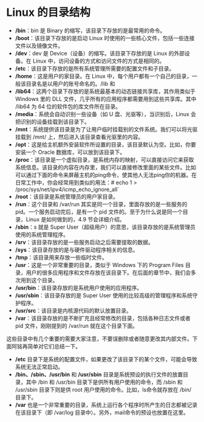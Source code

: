 # Linux 的目录结构

- **/bin**：bin 是 Binary 的缩写，该目录下存放的是最常用的命令。
- **/boot**：该目录下存放的是启动 Linux 时使用的一些核心文件，包括一些连接文件以及镜像文件。
- **/dev**：dev 是 Device（设备）的缩写。该目录下存放的是 Linux 的外部设备。在 Linux 中，访问设备的方式和访问文件的方式是相同的。
- **/etc**：该目录下存放的是所有系统管理所需要的配置文件和子目录。
- **/home**：这是用户的家目录。在 Linux 中，每个用户都有一个自己的目录，一般该目录名是以用户的账号命名的。/lib 和 
- **/lib64**：这两个目录下存放的是系统最基本的动态链接共享库，其作用类似于 Windows 里的 DLL 文件，几乎所有的应用程序都需要用到这些共享库。其中 /lib64 为 64 位的软件包的库文件所在目录。
- **/media**：系统会自动识别一些设备（如 U 盘、光驱等），当识别后，Linux 会把识别的设备挂载到该目录下。
- **/mnt**：系统提供该目录是为了让用户临时挂载别的文件系统。我们可以将光驱挂载到 /mnt/ 上，然后进入该目录查看光驱里的内容。
- **/opt**：这是给主机额外安装软件所设置的目录，该目录默认为空。比如，你要安装一个 Oracle 数据库，可以放到该目录下。
- **/proc**：该目录是一个虚拟目录，是系统内存的映射，可以直接访问它来获取系统信息。该目录的内容在内存里，我们可以直接修改里面的某些文件。比如可以通过下面的命令来屏蔽主机的ping命令，使其他人无法ping你的机器。在日常工作中，你会经常用到类似的用法：# echo 1 > /proc/sys/net/ipv4/icmp_echo_ignore_all`
- **/root**：该目录是系统管理员的用户家目录。
- **/run**：这个目录和 /var/run 其实是同一个目录，里面存放的是一些服务的 pid。一个服务启动完后，是有一个 pid 文件的。至于为什么说是同一个目录，Linux 是如何做到的，4.9 节会详细介绍。
- **/sbin**：s 就是 Super User（超级用户）的意思，该目录存放的是系统管理员使用的系统管理程序。
- **/srv**：该目录存放的是一些服务启动之后需要提取的数据。
- **/sys**：该目录存放的是与硬件驱动程序相关的信息。
- **/tmp**：该目录用来存放一些临时文件。
- **/usr**：这是一个非常重要的目录，类似于 Windows 下的 Program Files 目录，用户的很多应用程序和文件存放在该目录下。在后面的章节中，我们会多次用到这个目录。
- **/usr/bin**：该目录存放的是系统用户使用的应用程序。
- **/usr/sbin**：该目录存放的是 Super User 使用的比较高级的管理程序和系统守护程序。
- **/usr/src**：该目录是内核源代码的默认放置目录。
- **/var**：该目录存放的是不断扩充且经常修改的目录，包括各种日志文件或者 pid 文件，刚刚提到的 /var/run 就在这个目录下面。

这些目录中有几个重要的需要大家注意，不要误删除或者随意更改其内部文件。下面阿铭再简单对它们总结一下。

- **/etc** 目录下是系统的配置文件，如果更改了该目录下的某个文件，可能会导致系统无法正常启动。
- **/bin、/sbin、/usr/bin** 和 **/usr/sbin** 目录是系统预设的执行文件的放置目录，其中 /bin 和 /usr/bin 目录下是供所有用户使用的命令，而 /sbin 和 /usr/sbin 目录下则是供 root 用户使用的命令。比如，ls命令就存放在 /bin/ 目录下。
- **/var** 也是一个非常重要的目录，系统上运行各个程序时所产生的日志都被记录在该目录下（即 /var/log 目录中）。另外，mail命令的预设也放置在这里。